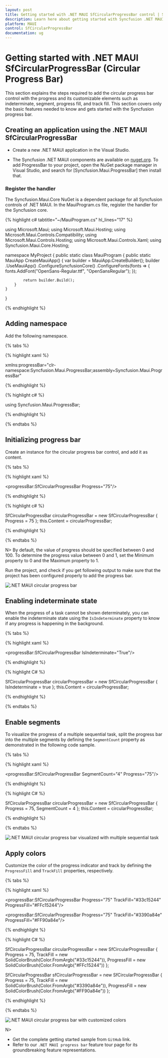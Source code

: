 ```yaml
---
layout: post
title: Getting started with .NET MAUI SfCircularProgressBar control | Syncfusion
description: Learn here about getting started with Syncfusion .NET MAUI SfCircularProgressBar (Progress Bar) control, its elements and more.
platform: MAUI
control: SfCircularProgressBar
documentation: ug
---
```


# Getting started with .NET MAUI SfCircularProgressBar (Circular Progress Bar)

This section explains the steps required to add the circular progress bar control with the progress and its customizable elements such as indeterminate, segment, progress fill, and track fill. This section covers only the basic features needed to know and gets started with the Syncfusion progress bar.

## Creating an application using the .NET MAUI SfCircularProgressBar

* Create a new .NET MAUI application in the Visual Studio.

* The Syncfusion .NET MAUI components are available on [nuget.org](https://www.nuget.org/). To add ProgressBar to your project, open the NuGet package manager in Visual Studio, and search for [Syncfusion.Maui.ProgressBar] then install that.

### Register the handler

The Syncfusion.Maui.Core NuGet is a dependent package for all Syncfusion controls of .NET MAUI. In the MauiProgram.cs file, register the handler for the Syncfusion core.

{% highlight c# tabtitle="~/MauiProgram.cs" hl_lines="17" %}

using Microsoft.Maui;
using Microsoft.Maui.Hosting;
using Microsoft.Maui.Controls.Compatibility;
using Microsoft.Maui.Controls.Hosting;
using Microsoft.Maui.Controls.Xaml;
using Syncfusion.Maui.Core.Hosting;

namespace MyProject
{
    public static class MauiProgram
    {
        public static MauiApp CreateMauiApp()
        {
            var builder = MauiApp.CreateBuilder();
            builder
            .UseMauiApp<App>()
            .ConfigureSyncfusionCore()
            .ConfigureFonts(fonts =>
            {
                fonts.AddFont("OpenSans-Regular.ttf", "OpenSansRegular");
            });

            return builder.Build();
        }
    }
}

{% endhighlight %}

## Adding namespace

Add the following namespace.

{% tabs %}

{% highlight xaml %}

xmlns:progressBar="clr-namespace:Syncfusion.Maui.ProgressBar;assembly=Syncfusion.Maui.ProgressBar"

{% endhighlight %}

{% highlight c# %}

using Syncfusion.Maui.ProgressBar;

{% endhighlight %}

{% endtabs %}

## Initializing progress bar

Create an instance for the circular progress bar control, and add it as content.

{% tabs %}

{% highlight xaml %}

<progressBar:SfCircularProgressBar Progress="75"/>

{% endhighlight %}

{% highlight c# %}

SfCircularProgressBar circularProgressBar = new SfCircularProgressBar { Progress = 75 };
this.Content = circularProgressBar;

{% endhighlight %}

{% endtabs %}

N> By default, the value of progress should be specified between 0 and 100. To determine the progress value between 0 and 1, set the Minimum property to 0 and the Maximum property to 1.

Run the project, and check if you get following output to make sure that the project has been configured properly to add the progress bar.

![.NET MAUI circular progress bar](images/getting-started/progress-bar.png)

## Enabling indeterminate state

When the progress of a task cannot be shown determinately, you can enable the indeterminate state using the `IsIndeterminate` property to know if any progress is happening in the background.

{% tabs %} 

{% highlight xaml %} 

<progressBar:SfCircularProgressBar IsIndeterminate="True"/>

{% endhighlight %}

{% highlight C# %} 

SfCircularProgressBar circularProgressBar = new SfCircularProgressBar { IsIndeterminate = true };
this.Content = circularProgressBar;

{% endhighlight %}

{% endtabs %} 

## Enable segments

To visualize the progress of a multiple sequential task, split the progress bar into the multiple segments by defining the `SegmentCount` property as demonstrated in the following code sample.

{% tabs %} 

{% highlight xaml %} 

<progressBar:SfCircularProgressBar SegmentCount="4" Progress="75"/>

{% endhighlight %}

{% highlight C# %} 

SfCircularProgressBar circularProgressBar = new SfCircularProgressBar { Progress = 75, SegmentCount = 4 };
this.Content = circularProgressBar;

{% endhighlight %}

{% endtabs %}

![.NET MAUI circular progress bar visualized with multiple sequential task](images/getting-started/segment.png)

## Apply colors

Customize the color of the progress indicator and track by defining the `ProgressFill` and `TrackFill` properties, respectively.

{% tabs %} 

{% highlight xaml %} 

<progressBar:SfCircularProgressBar Progress="75" 
                                   TrackFill="#33c15244" 
                                   ProgressFill="#FFc15244"/>

<progressBar:SfCircularProgressBar Progress="75" 
                                   TrackFill="#3390a84e" 
                                   ProgressFill="#FF90a84e"/>

{% endhighlight %}

{% highlight C# %} 

SfCircularProgressBar circularProgressBar = new SfCircularProgressBar
{
    Progress = 75, 
    TrackFill = new SolidColorBrush(Color.FromArgb("#33c15244")), 
    ProgressFill = new SolidColorBrush(Color.FromArgb("#FFc15244"))
};

SfCircularProgressBar sfCircularProgressBar = new SfCircularProgressBar
{
    Progress = 75, 
    TrackFill = new SolidColorBrush(Color.FromArgb("#3390a84e")), 
    ProgressFill = new SolidColorBrush(Color.FromArgb("#FF90a84e"))
};

{% endhighlight %}

{% endtabs %} 

![.NET MAUI circular progress bar with customized colors](images/getting-started/style.png)

N> 
* Get the complete getting started sample from `GitHub` link.
* Refer to our `.NET MAUI progress bar` feature tour page for its groundbreaking feature representations.
